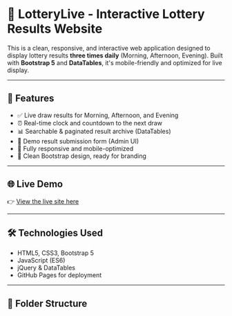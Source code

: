 # 🎯 LotteryLive - Interactive Lottery Results Website

This is a clean, responsive, and interactive web application designed to display lottery results **three times daily** (Morning, Afternoon, Evening). Built with **Bootstrap 5** and **DataTables**, it's mobile-friendly and optimized for live display.

---

## 🚀 Features
- ✅ Live draw results for Morning, Afternoon, and Evening
- ⏰ Real-time clock and countdown to the next draw
- 📊 Searchable & paginated result archive (DataTables)
- 🧾 Demo result submission form (Admin UI)
- 📱 Fully responsive and mobile-optimized
- 🎨 Clean Bootstrap design, ready for branding

---

## 🌐 Live Demo
👉 [View the live site here](https://tolu190.github.io/lottery-site/)

---

## 🛠️ Technologies Used
- HTML5, CSS3, Bootstrap 5
- JavaScript (ES6)
- jQuery & DataTables
- GitHub Pages for deployment

---

## 📁 Folder Structure
